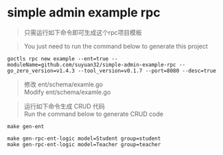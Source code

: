 # simple admin example rpc

> 只需运行如下命令即可生成这个rpc项目模板

> You just need to run the command below to generate this project

```shell
goctls rpc new example --ent=true --moduleName=github.com/suyuan32/simple-admin-example-rpc --go_zero_version=v1.4.3 --tool_version=v0.1.7 --port=8080 --desc=true
```

> 修改 ent/schema/examle.go \
> Modify ent/schema/examle.go


> 运行如下命令生成 CRUD 代码 \
> Run the command below to generate CRUD code

```shell
make gen-ent

make gen-rpc-ent-logic model=Student group=student
make gen-rpc-ent-logic model=Teacher group=teacher
```